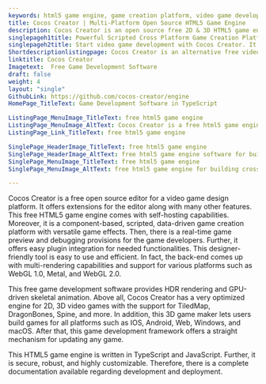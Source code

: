 ```yaml
---
keywords: html5 game engine, game creation platform, video game development, free game development software, game development framework
title: Cocos Creator | Multi-Platform Open Source HTML5 Game Engine
description: Cocos Creator is an open source free 2D & 3D HTML5 game engine. It is a self-hosted editor for building and publishing fully animated cross-platform HDR games.
singlepageh1title: Powerful Scripted Cross Platform Game Creation Platform
singlepageh2title: Start video game development with Cocos Creator. It provides editor extensions, Sekeletal animation, asset management, 3D effects and real-time game preview.
Shortdescriptionlistingpage: Cocos Creator is an alternative free video game design solution. It is built on component-based architecture with features such as a 3D scene editor and more.
linktitle: Cocos Creator
Imagetext:  Free Game Development Software
draft: false
weight: 4
layout: "single"
GithubLink: https://github.com/cocos-creator/engine
HomePage_TitleText: Game Development Software in TypeScript

ListingPage_MenuImage_TitleText: free html5 game engine
ListingPage_MenuImage_AltText: Cocos Creator is a free html5 game engine
ListingPage_Link_TitleText: free html5 game engine

SinglePage_HeaderImage_TitleText: free html5 game engine
SinglePage_HeaderImage_AltText: free html5 game engine software for building cross platform games
SinglePage_MenuImage_TitleText: free html5 game engine
SinglePage_MenuImage_AltText: free html5 game engine for building cross platform games

---
```


Cocos Creator is a free open source editor for a video game design platform. It offers extensions for the editor along with many other features. This free HTML5 game engine comes with self-hosting capabilities. Moreover, it is a component-based, scripted, data-driven game creation platform with versatile game effects. Then, there is a real-time game preview and debugging provisions for the game developers. Further, it offers easy plugin integration for needed functionalities. This designer-friendly tool is easy to use and efficient. In fact, the back-end comes up with multi-rendering capabilities and support for various platforms such as WebGL 1.0, Metal, and WebGL 2.0.

This free game development software provides HDR rendering and GPU-driven skeletal animation. Above all, Cocos Creator has a very optimized engine for 2D, 3D video games with the support for TiledMap, DragonBones, Spine, and more. In addition, this 3D game maker lets users build games for all platforms such as IOS, Android, Web, Windows, and macOS. After that, this game development framework offers a straight mechanism for updating any game.

This HTML5 game engine is written in TypeScript and JavaScript. Further, it is secure, robust, and highly customizable. Therefore, there is a complete documentation available regarding development and deployment.

<a class="anchor" id="requirements" name="requirements" style="font-size: 12.16px;"></a>
